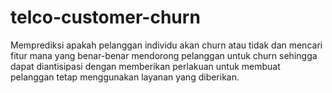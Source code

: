 # telco-customer-churn
Memprediksi apakah pelanggan individu akan churn atau tidak dan mencari fitur mana yang benar-benar mendorong pelanggan untuk churn sehingga dapat diantisipasi dengan memberikan perlakuan untuk membuat pelanggan tetap menggunakan layanan yang diberikan.
